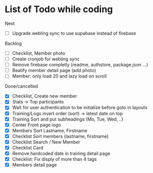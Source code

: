 # List of Todo while coding

Next 
- [ ] Upgrade webling sync to use supabase instead of firebase

Backlog

- [ ] Checklist, Member photo
- [ ] Create cronjob for webling sync
- [ ] Remove firebase completly (readme, authstore, package.json ...)
- [ ] Beatify member detail page (add photo)
- [ ] Member: only load 20 and lazy load on scroll

Done/cancelled

- [x] Checklist, Create new member
- [x] Stats -> Top participants
- [x] Wait for user authentication to be initialize before goto in layouts
- [x] Training/Logs invert order (sort) -> latest date on top
- [x] Training Sort and put subheadings (Mo, Tue, Wed, ..)
- [x] Center Front page logo
- [x] Members Sort Lastname, Firstname
- [x] Checklist Sort members (lastname, firstname)
- [x] Checklist Search / New Member
- [x] Checklist Card
- [x] Remove hardcoded date in training detail page
- [x] Checklist: Fix disply of more than 4 tags
- [x] Members detail page
